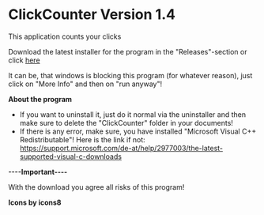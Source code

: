 # ClickCounter Version 1.4
This application counts your clicks

Download the latest installer for the program in the "Releases"-section or click [here](https://github.com/MaxPra/ClickCounter/releases/download/ClickCounterV1.4/ClickCounter_Setup.exe)

It can be, that windows is blocking this program (for whatever reason), just click on "More Info" and then on "run anyway"!

**About the program**
* If you want to uninstall it, just do it normal via the uninstaller and then make sure to delete the "ClickCounter" folder in your documents!
* If there is any error, make sure, you have installed "Microsoft Visual C++ Redistributable"! Here is the link if not: https://support.microsoft.com/de-at/help/2977003/the-latest-supported-visual-c-downloads


**----Important----**

With the download you agree all risks of this program!


**Icons by icons8**
